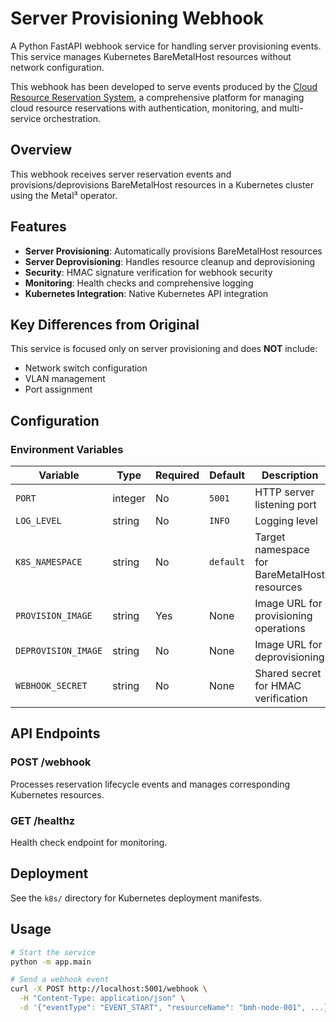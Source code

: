 # Server Provisioning Webhook

A Python FastAPI webhook service for handling server provisioning events. This service manages Kubernetes BareMetalHost resources without network configuration.

This webhook has been developed to serve events produced by the [Cloud Resource Reservation System](https://github.com/giovannimirarchi420/cloud-resource-reservation), a comprehensive platform for managing cloud resource reservations with authentication, monitoring, and multi-service orchestration.

## Overview

This webhook receives server reservation events and provisions/deprovisions BareMetalHost resources in a Kubernetes cluster using the Metal³ operator.

## Features

- **Server Provisioning**: Automatically provisions BareMetalHost resources
- **Server Deprovisioning**: Handles resource cleanup and deprovisioning
- **Security**: HMAC signature verification for webhook security
- **Monitoring**: Health checks and comprehensive logging
- **Kubernetes Integration**: Native Kubernetes API integration

## Key Differences from Original

This service is focused only on server provisioning and does **NOT** include:
- Network switch configuration
- VLAN management
- Port assignment

## Configuration

### Environment Variables

| Variable | Type | Required | Default | Description |
|----------|------|----------|---------|-------------|
| `PORT` | integer | No | `5001` | HTTP server listening port |
| `LOG_LEVEL` | string | No | `INFO` | Logging level |
| `K8S_NAMESPACE` | string | No | `default` | Target namespace for BareMetalHost resources |
| `PROVISION_IMAGE` | string | Yes | None | Image URL for provisioning operations |
| `DEPROVISION_IMAGE` | string | No | None | Image URL for deprovisioning |
| `WEBHOOK_SECRET` | string | No | None | Shared secret for HMAC verification |

## API Endpoints

### POST /webhook
Processes reservation lifecycle events and manages corresponding Kubernetes resources.

### GET /healthz
Health check endpoint for monitoring.

## Deployment

See the `k8s/` directory for Kubernetes deployment manifests.

## Usage

```bash
# Start the service
python -m app.main

# Send a webhook event
curl -X POST http://localhost:5001/webhook \
  -H "Content-Type: application/json" \
  -d '{"eventType": "EVENT_START", "resourceName": "bmh-node-001", ...}'
```

